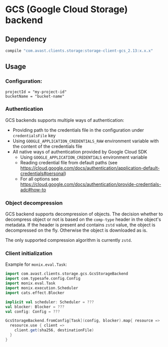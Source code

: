 # GCS (Google Cloud Storage) backend

## Dependency

```groovy
compile "com.avast.clients.storage:storage-client-gcs_2.13:x.x.x"
```

## Usage

### Configuration:

```hocon
projectId = "my-project-id"
bucketName = "bucket-name"
```

### Authentication

GCS backends supports multiple ways of authentication:
* Providing path to the credentials file in the configuration under `credentialsFile` key
* Using `GOOGLE_APPLICATION_CREDENTIALS_RAW` environment variable with the content of the credentials file
* All native ways of authentication provided by Google Cloud SDK
  * Using `GOOGLE_APPLICATION_CREDENTIALS` environment variable
  * Reading credential file from default paths (see https://cloud.google.com/docs/authentication/application-default-credentials#personal)
  * For all options see https://cloud.google.com/docs/authentication/provide-credentials-adc#how-to 

### Object decompression

GCS backend supports decompression of objects. The decision whether to decompress object or not is based on the `comp-type` header in the object's metadata. 
If the header is present and contains `zstd` value, the object is decompressed on the fly. Otherwise the object is downloaded as is.

The only supported compression algorithm is currently `zstd`.

### Client initialization

Example for `monix.eval.Task`:

```scala
import com.avast.clients.storage.gcs.GcsStorageBackend
import com.typesafe.config.Config
import monix.eval.Task
import monix.execution.Scheduler
import cats.effect.Blocker

implicit val scheduler: Scheduler = ???
val blocker: Blocker = ???
val config: Config = ???

GcsStorageBackend.fromConfig[Task](config, blocker).map{ resource =>
  resource.use { client =>
    client.get(sha256, destinationFile)
  }
}
```